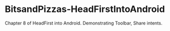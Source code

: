 # BitsandPizzas-HeadFirstIntoAndroid

Chapter 8 of HeadFirst into Android.
Demonstrating Toolbar, Share intents.
